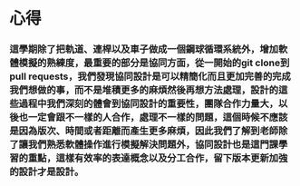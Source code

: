 # **心得**

### 這學期除了把軌道、連桿以及車子做成一個鋼球循環系統外，增加軟體模擬的熟練度，最重要的部分是協同方面，從一開始的git clone到pull requests，我們發現協同設計是可以精簡化而且更加完善的完成我們想做的事，而不是堆積更多的麻煩然後再想方法處理，設計的這些過程中我們深刻的體會到協同設計的重要性，團隊合作力量大，以後也一定會跟不一樣的人合作，處理不一樣的問題，這個時候不應該是因為版次、時間或者距離而產生更多麻煩，因此我們了解到老師除了讓我們熟悉軟體操作進行模擬解決問題外，協同設計也是這門課學習的重點，這樣有效率的表達概念以及分工合作，留下版本更新加強的設計才是設計。



